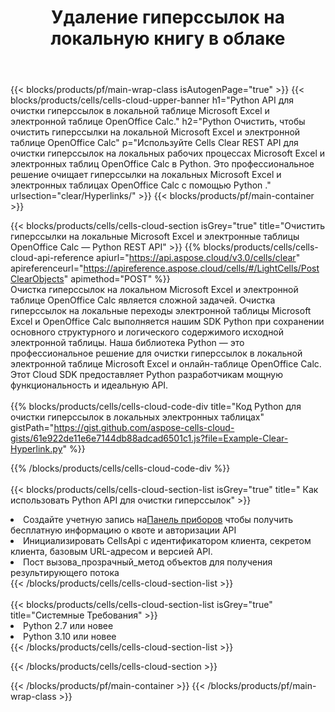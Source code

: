 ﻿---
title:  Удаление гиперссылок на локальную книгу в облаке
description:  Облачные API и SDK для очистки гиперссылок на Microsoft Excel и OpenOffice Calc. Очистите гиперссылки на локальные электронные таблицы по Cells Облаку API. SDK поддерживает различные языки разработки. Среди них Android, C#, Go, Java, NodeJS, Perl, PHP, Python, Ruby и swift.
url: /ru/python/clear/hyperlinks/
---
{{< blocks/products/pf/main-wrap-class isAutogenPage="true" >}}
{{< blocks/products/cells/cells-cloud-upper-banner h1="Python API для очистки гиперссылок в локальной таблице Microsoft Excel и электронной таблице OpenOffice Calc." h2="Python Очистить, чтобы очистить гиперссылки на локальной Microsoft Excel и электронной таблице OpenOffice Calc" p="Используйте Cells Clear REST API для очистки гиперссылок на локальных рабочих процессах Microsoft Excel и электронных таблиц OpenOffice Calc в Python. Это профессиональное решение очищает гиперссылки на локальных Microsoft Excel и электронных таблицах OpenOffice Calc с помощью Python ." urlsection="clear/Hyperlinks/" >}}
{{< blocks/products/pf/main-container >}}

{{< blocks/products/cells/cells-cloud-section isGrey="true" title="Очистить гиперссылки на локальные Microsoft Excel и электронные таблицы OpenOffice Calc — Python REST API" >}}
{{% blocks/products/cells/cells-cloud-api-reference apiurl="https://api.aspose.cloud/v3.0/cells/clear" apireferenceurl="https://apireference.aspose.cloud/cells/#/LightCells/PostClearObjects" apimethod="POST" %}}
<br/>
Очистка гиперссылок на локальном Microsoft Excel и электронной таблице OpenOffice Calc является сложной задачей. Очистка гиперссылок на локальные переходы электронной таблицы Microsoft Excel и OpenOffice Calc выполняется нашим SDK Python при сохранении основного структурного и логического содержимого исходной электронной таблицы. Наша библиотека Python — это профессиональное решение для очистки гиперссылок в локальной электронной таблице Microsoft Excel и онлайн-таблице OpenOffice Calc. Этот Cloud SDK предоставляет Python разработчикам мощную функциональность и идеальную API.
<br/>
<br/>
{{% blocks/products/cells/cells-cloud-code-div title="Код Python для очистки гиперссылок в локальных электронных таблицах" gistPath="https://gist.github.com/aspose-cells-cloud-gists/61e922de11e6e7144db88adcad6501c1.js?file=Example-Clear-Hyperlink.py" %}}
  
{{% /blocks/products/cells/cells-cloud-code-div %}}
<br/>
<br/>
{{< blocks/products/cells/cells-cloud-section-list isGrey="true" title=" Как использовать Python API для очистки гиперссылок" >}}
<li> Создайте учетную запись на<a href="https://dashboard.aspose.cloud/">Панель приборов</a> чтобы получить бесплатную информацию о квоте и авторизации API</li>
<li>Инициализировать CellsApi с идентификатором клиента, секретом клиента, базовым URL-адресом и версией API.</li>
<li>Пост вызова_прозрачный_метод объектов для получения результирующего потока</li>
{{< /blocks/products/cells/cells-cloud-section-list >}}
<br/>
<br/>
{{< blocks/products/cells/cells-cloud-section-list isGrey="true" title="Системные Требования" >}}
<li>Python 2.7 или новее</li>
<li>Python 3.10 или новее</li>
{{< /blocks/products/cells/cells-cloud-section-list >}}

{{< /blocks/products/cells/cells-cloud-section >}}

{{< /blocks/products/pf/main-container >}}
{{< /blocks/products/pf/main-wrap-class >}}
